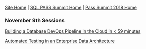 [Site Home](../../../../index) | [SQL PASS Summit Home](../../../index) | [Pass Summit 2018 Home](../../index)

### November 9th Sessions

[Building a Database DevOps Pipeline in the Cloud in < 59 minutes](./dbDevopsPipeline)

[Automated Testing in an Enterprise Data Architecture](./automatedEnterpriseDataArchitectureTesting)